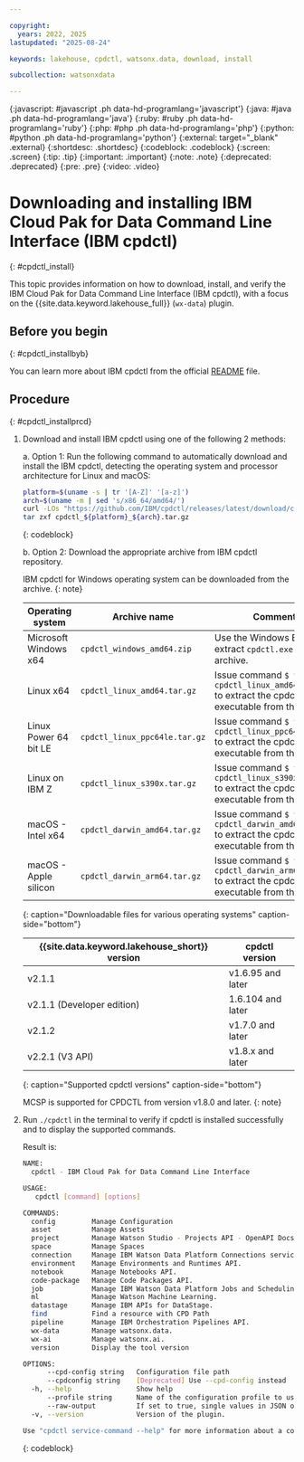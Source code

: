 ```yaml
---

copyright:
  years: 2022, 2025
lastupdated: "2025-08-24"

keywords: lakehouse, cpdctl, watsonx.data, download, install

subcollection: watsonxdata

---
```


{:javascript: #javascript .ph data-hd-programlang='javascript'}
{:java: #java .ph data-hd-programlang='java'}
{:ruby: #ruby .ph data-hd-programlang='ruby'}
{:php: #php .ph data-hd-programlang='php'}
{:python: #python .ph data-hd-programlang='python'}
{:external: target="_blank" .external}
{:shortdesc: .shortdesc}
{:codeblock: .codeblock}
{:screen: .screen}
{:tip: .tip}
{:important: .important}
{:note: .note}
{:deprecated: .deprecated}
{:pre: .pre}
{:video: .video}

# Downloading and installing IBM Cloud Pak for Data Command Line Interface (IBM cpdctl)
{: #cpdctl_install}

This topic provides information on how to download, install, and verify the IBM Cloud Pak for Data Command Line Interface (IBM cpdctl), with a focus on the {{site.data.keyword.lakehouse_full}} (`wx-data`) plugin.

## Before you begin
{: #cpdctl_installbyb}

You can learn more about IBM cpdctl from the official [README](https://github.com/IBM/cpdctl/tree/v1.6.95?tab=readme-ov-file#readme) file.

## Procedure
{: #cpdctl_installprcd}

1. Download and install IBM cpdctl using one of the following 2 methods:

   a. Option 1: Run the following command to automatically download and install the IBM cpdctl, detecting the operating system and processor architecture for Linux and macOS:

      ```bash
      platform=$(uname -s | tr '[A-Z]' '[a-z]')
      arch=$(uname -m | sed 's/x86_64/amd64/')
      curl -LOs "https://github.com/IBM/cpdctl/releases/latest/download/cpdctl_${platform}_${arch}.tar.gz"
      tar zxf cpdctl_${platform}_${arch}.tar.gz
      ```
      {: codeblock}

   b. Option 2: Download the appropriate archive from IBM cpdctl repository.

   IBM cpdctl for Windows operating system can be downloaded from the archive.
   {: note}

   | Operating system | Archive name | Comments |
   | --- | --- | --- |
   | Microsoft Windows x64 | `cpdctl_windows_amd64.zip` | Use the Windows Explorer to extract `cpdctl.exe` from the archive. |
   | Linux x64 | `cpdctl_linux_amd64.tar.gz` | Issue command `$ tar zxf cpdctl_linux_amd64.tar.gz` to extract the cpdctl executable from the archive. |
   | Linux Power 64 bit LE | `cpdctl_linux_ppc64le.tar.gz` | Issue command `$ tar zxf cpdctl_linux_ppc64le.tar.gz` to extract the cpdctl executable from the archive. |
   | Linux on IBM Z | `cpdctl_linux_s390x.tar.gz` | Issue command `$ tar zxf cpdctl_linux_s390x.tar.gz` to extract the cpdctl executable from the archive |
   | macOS - Intel x64 | `cpdctl_darwin_amd64.tar.gz` | Issue command `$ tar zxf cpdctl_darwin_amd64.tar.gz` to extract the cpdctl executable from the archive |
   | macOS - Apple silicon | `cpdctl_darwin_arm64.tar.gz` | Issue command `$ tar zxf cpdctl_darwin_arm64.tar.gz` to extract the cpdctl executable from the archive. |
   {: caption="Downloadable files for various operating systems" caption-side="bottom"}

   | {{site.data.keyword.lakehouse_short}} version | cpdctl version |
   | --- | --- |
   | v2.1.1 | v1.6.95 and later |
   | v2.1.1 (Developer edition) | 1.6.104 and later |
   | v2.1.2 | v1.7.0 and later |
   | v2.2.1 (V3 API) | v1.8.x and later |
   {: caption="Supported cpdctl versions" caption-side="bottom"}

   MCSP is supported for CPDCTL from version v1.8.0 and later.
   {: note}


2. Run `./cpdctl` in the terminal to verify if cpdctl is installed successfully and to display the supported commands.

   Result is:
   ```bash
   NAME:
     cpdctl - IBM Cloud Pak for Data Command Line Interface

   USAGE:
      cpdctl [command] [options]

   COMMANDS:
     config         Manage Configuration
     asset          Manage Assets
     project        Manage Watson Studio - Projects API - OpenAPI Docs.
     space          Manage Spaces
     connection     Manage IBM Watson Data Platform Connections service.
     environment    Manage Environments and Runtimes API.
     notebook       Manage Notebooks API.
     code-package   Manage Code Packages API.
     job            Manage IBM Watson Data Platform Jobs and Scheduling Service.
     ml             Manage Watson Machine Learning.
     datastage      Manage IBM APIs for DataStage.
     find           Find a resource with CPD Path
     pipeline       Manage IBM Orchestration Pipelines API.
     wx-data        Manage watsonx.data.
     wx-ai          Manage watsonx.ai.
     version        Display the tool version

   OPTIONS:
         --cpd-config string   Configuration file path
         --cpdconfig string    [Deprecated] Use --cpd-config instead
     -h, --help                Show help
         --profile string      Name of the configuration profile to use
         --raw-output          If set to true, single values in JSON output mode are not surrounded by quotes
     -v, --version             Version of the plugin.

   Use "cpdctl service-command --help" for more information about a command.
   ```
   {: codeblock}
